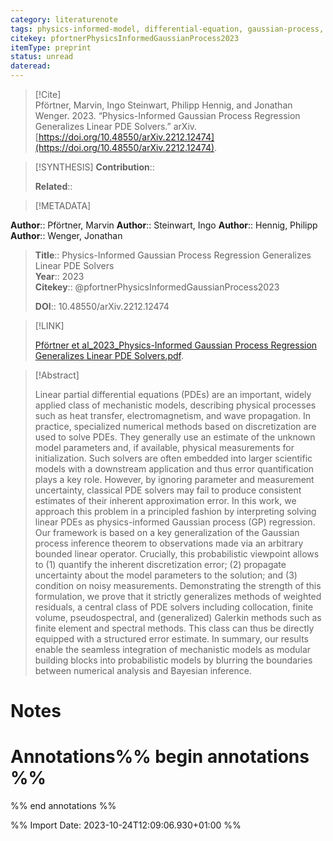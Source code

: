 ```yaml
---
category: literaturenote
tags: physics-informed-model, differential-equation, gaussian-process, operator-theory
citekey: pfortnerPhysicsInformedGaussianProcess2023
itemType: preprint
status: unread  
dateread:  
---
```


> [!Cite]  
> Pförtner, Marvin, Ingo Steinwart, Philipp Hennig, and Jonathan Wenger. 2023. “Physics-Informed Gaussian Process Regression Generalizes Linear PDE Solvers.” arXiv. [https://doi.org/10.48550/arXiv.2212.12474](https://doi.org/10.48550/arXiv.2212.12474).

> [!SYNTHESIS] 
>**Contribution**::
>
>**Related**:: 
>

> [!METADATA]  
>
**Author**:: Pförtner, Marvin
**Author**:: Steinwart, Ingo
**Author**:: Hennig, Philipp
**Author**:: Wenger, Jonathan<br>
> **Title**:: Physics-Informed Gaussian Process Regression Generalizes Linear PDE Solvers    
> **Year**:: 2023     
> **Citekey**:: @pfortnerPhysicsInformedGaussianProcess2023    
>    
>    
>     
>    
>    
>     
>    
>**DOI**:: 10.48550/arXiv.2212.12474    
>

> [!LINK] 
>
> [Pförtner et al_2023_Physics-Informed Gaussian Process Regression Generalizes Linear PDE Solvers.pdf](file:///Users/steven/Library/CloudStorage/GoogleDrive-steven.golovkine@ul.ie/My%20Drive/bibliography/arXiv/2023/Pförtner%20et%20al_2023_Physics-Informed%20Gaussian%20Process%20Regression%20Generalizes%20Linear%20PDE%20Solvers.pdf).

>[!Abstract]
>
>Linear partial differential equations (PDEs) are an important, widely applied class of mechanistic models, describing physical processes such as heat transfer, electromagnetism, and wave propagation. In practice, specialized numerical methods based on discretization are used to solve PDEs. They generally use an estimate of the unknown model parameters and, if available, physical measurements for initialization. Such solvers are often embedded into larger scientific models with a downstream application and thus error quantification plays a key role. However, by ignoring parameter and measurement uncertainty, classical PDE solvers may fail to produce consistent estimates of their inherent approximation error. In this work, we approach this problem in a principled fashion by interpreting solving linear PDEs as physics-informed Gaussian process (GP) regression. Our framework is based on a key generalization of the Gaussian process inference theorem to observations made via an arbitrary bounded linear operator. Crucially, this probabilistic viewpoint allows to (1) quantify the inherent discretization error; (2) propagate uncertainty about the model parameters to the solution; and (3) condition on noisy measurements. Demonstrating the strength of this formulation, we prove that it strictly generalizes methods of weighted residuals, a central class of PDE solvers including collocation, finite volume, pseudospectral, and (generalized) Galerkin methods such as finite element and spectral methods. This class can thus be directly equipped with a structured error estimate. In summary, our results enable the seamless integration of mechanistic models as modular building blocks into probabilistic models by blurring the boundaries between numerical analysis and Bayesian inference.
>>


# Notes<br>
# Annotations%% begin annotations %%  
 
  
%% end annotations %%

%% Import Date: 2023-10-24T12:09:06.930+01:00 %%
